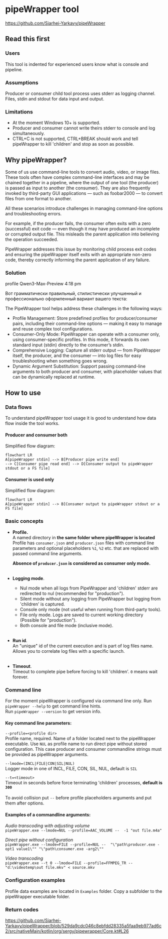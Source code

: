 # pipeWrapper tool
https://github.com/Siarhei-Yarkavy/pipeWrapper

## Read this first
### Users 
This tool is indented for experienced users know what is console and pipeline.
### Assumptions
Producer or consumer child tool process uses stderr as logging channel. Files, stdin and stdout for data input and output. 
### Limitations
* At the moment Windows 10+ is supported.
* Producer and consumer cannot write theirs stderr to console and log simultaneously.
* CTRL+C is not supported, CTRL+BREAK should work and tell pipeWrapper to kill 'children' and stop as soon as possible.

## Why pipeWrapper?
Some of us use command-line tools to convert audio, video, or image files. These tools often have complex command-line interfaces and may be chained together in a pipeline, where the output of one tool (the producer) is passed as input to another (the consumer). They are also frequently invoked by third-party GUI applications — such as foobar2000 — to convert files from one format to another. 

All these scenarios introduce challenges in managing command-line options and troubleshooting errors. 

For example, if the producer fails, the consumer often exits with a zero (successful) exit code — even though it may have produced an incomplete or corrupted output file. This misleads the parent application into believing the operation succeeded.  

PipeWrapper addresses this issue by monitoring child process exit codes and ensuring the pipeWrapper itself exits with an appropriate non-zero code, thereby correctly informing the parent application of any failure. 

### Solution
profile
Qwen3-Max-Preview 4:18 pm

Вот грамматически правильный, стилистически улучшенный и профессионально оформленный вариант вашего текста: 
 

The PipeWrapper tool helps address these challenges in the following ways: 
* Profile Management: Store predefined profiles for producer/consumer pairs, including their command-line options — making it easy to manage and reuse complex tool configurations.
* Consumer-Only Mode: PipeWrapper can operate with a consumer only, using consumer-specific profiles. In this mode, it forwards its own standard input (stdin) directly to the consumer’s stdin.
* Comprehensive Logging: Capture all stderr output — from PipeWrapper itself, the producer, and the consumer — into log files for easy troubleshooting when something goes wrong.
* Dynamic Argument Substitution: Support passing command-line arguments to both producer and consumer, with placeholder values that can be dynamically replaced at runtime.
     

## How to use

### Data flows
To understand pipeWrapper tool usage it is good to understand how data flow inside the tool works. 

#### Producer and consumer both
Simplified flow diagram:
```mermaid
flowchart LR
A[pipeWrapper stdin] --> B[Producer pipe write end]
--> C[Consumer pipe read end] --> D[Consumer output to pipeWrapper stdout or a FS file]
```

#### Consumer is used only
Simplified flow diagram:
```mermaid
flowchart LR
A[pipeWrapper stdin] --> B[Consumer output to pipeWrapper stdout or a FS file]
```
### Basic concepts
* **Profile.**<br>
    A named directory in **the same folder where pipeWrapper is located**
    Profile has `consumer.json` and `producer.json` files with command line parameters
    and optional placeholders `%1`, `%2` etc. that are replaced with passed command line arguments.

    **Absence of `producer.json` is considered as consumer only mode.**
    <br><br>
* **Logging mode**.
  * Nul mode when all logs from PipeWrapper and 'children' stderr are redirected to nul (recommended for "production").
  * Silent mode without any logging from PipeWrapper but logging from 'children' is captured.
  * Console only mode (not useful when running from third-party tools).
  * File only mode. Logs are saved to current working directory (Possible for "production").
  * Both console and file mode (inclusive mode).
  <br><br>
* **Run id**.<br>
    An "unique" id of the current execution and is part of log files name.
    Allows you to correlate log files with a specific launch.
    <br><br>
* **Timeout**.<br>
    Timeout to complete pipe before forcing to kill 'children'. `0` means wait forever.

### Command line
For the moment pipeWrapper is configured via command line only.
Run `pipeWrapper --help` to get command line hints.<br>
Run `pipeWrapper --version` to get version info.<br>

#### Key command line parameters:

`--profile=<profile dir>`<BR>
Profile name, required. Name of a folder located next to the pipeWrapper executable.
Use `NUL` as profile name to run direct pipe without stored configuration.
This case producer and consumer commandline strings must be provided as pipeWrapper arguments.

`--lmode=(INCL|FILE|CON|SIL|NUL)`<BR>
Logger mode in one of INCL, FILE, CON, SIL, NUL, default is `SIL`

`--t=<timeout>`<BR>
Timeout in seconds before force terminating 'children' processes, **default is `300`**
<BR><BR>
To avoid collision put `--` before profile placeholders arguments and put them after options.

#### Examples of a commandline arguments:

*Audio transcoding with adjusting volume*<BR>
`pipeWrapper.exe --lmode=NUL --profile=AAC_VOLUME --  -1 "out file.m4a"`

*Direct pipe without configuration*<BR>
`pipeWrapper.exe --lmode=FILE --profile=NUL --  "\"path\producer.exe -opt1 value1\"" "\"path\consumer.exe -arg2\""`

*Video transcoding*<BR>
`pipeWrapper.exe --t 0 --lmode=FILE --profile=FFMPEG_TR -- "d:\videotemp\out file.mkv" < source.mkv`

### Configuration examples
Profile data examples are located in `Examples` folder.
Copy a subfolder to the pipeWrapper executable folder.

### Return codes
https://github.com/Siarhei-Yarkavy/pipeWrapper/blob/529da9cdc046c8ebfdd28335a5faa9eb977ad6c2/src/nativeMain/kotlin/org/sergy/pipewrapper/Core.kt#L26


